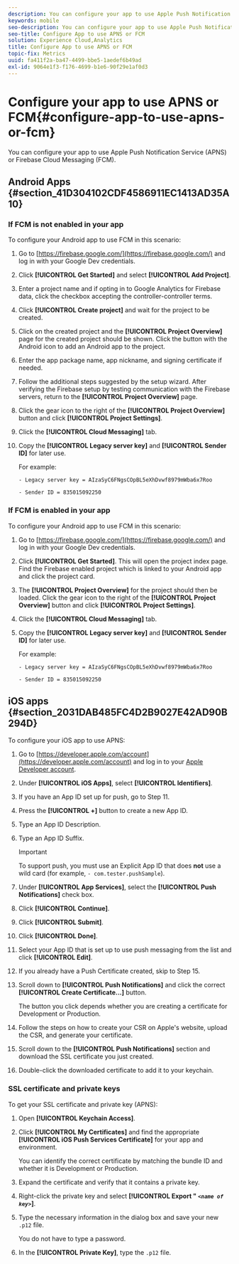 ```yaml
---
description: You can configure your app to use Apple Push Notification Service (APNS) or Firebase Cloud Messaging (FCM).
keywords: mobile
seo-description: You can configure your app to use Apple Push Notification Service (APNS) or Firebase Cloud Messaging (FCM).
seo-title: Configure App to use APNS or FCM
solution: Experience Cloud,Analytics
title: Configure App to use APNS or FCM
topic-fix: Metrics
uuid: fa411f2a-ba47-4499-bbe5-1aedef6b49ad
exl-id: 9064e1f3-f176-4699-b1e6-90f29e1af0d3
---
```

# Configure your app to use APNS or FCM{#configure-app-to-use-apns-or-fcm}

You can configure your app to use Apple Push Notification Service (APNS) or Firebase Cloud Messaging (FCM).

## Android Apps {#section_41D304102CDF4586911EC1413AD35A10}

### If FCM is not enabled in your app

To configure your Android app to use FCM in this scenario:

1. Go to [https://firebase.google.com/](https://firebase.google.com/) and log in with your Google Dev credentials.

1. Click **[!UICONTROL Get Started]** and select **[!UICONTROL Add Project]**.

1. Enter a project name and if opting in to Google Analytics for Firebase data, click the checkbox accepting the controller-controller terms.

1. Click **[!UICONTROL Create project]** and wait for the project to be created.

1. Click on the created project and the **[!UICONTROL Project Overview]** page for the created project should be shown. Click the button with the Android icon to add an Android app to the project.

1. Enter the app package name, app nickname, and signing certificate if needed.

1. Follow the additional steps suggested by the setup wizard. After verifying the Firebase setup by testing communication with the Firebase servers, return to the **[!UICONTROL Project Overview]** page.

1. Click the gear icon to the right of the **[!UICONTROL Project Overview]** button and click **[!UICONTROL Project Settings]**.

1. Click the **[!UICONTROL Cloud Messaging]** tab. 

1. Copy the **[!UICONTROL Legacy server key]** and **[!UICONTROL Sender ID]** for later use.

   For example:

   ```
   - Legacy server key = AIzaSyC6FNgsCOpBL5eXhDvwf8979mWba6x7Roo
   ```

   ```
   - Sender ID = 835015092250
   ```

### If FCM is enabled in your app

To configure your Android app to use FCM in this scenario:

1. Go to [https://firebase.google.com/](https://firebase.google.com/) and log in with your Google Dev credentials.

1. Click **[!UICONTROL Get Started]**. This will open the project index page. Find the Firebase enabled project which is linked to your Android app and click the project card.

1. The **[!UICONTROL Project Overview]** for the project should then be loaded. Click the gear icon to the right of the **[!UICONTROL Project Overview]** button and click **[!UICONTROL Project Settings]**.

1. Click the **[!UICONTROL Cloud Messaging]** tab. 

1. Copy the **[!UICONTROL Legacy server key]** and **[!UICONTROL Sender ID]** for later use.

   For example:

   ```
   - Legacy server key = AIzaSyC6FNgsCOpBL5eXhDvwf8979mWba6x7Roo
   ```

   ```
   - Sender ID = 835015092250
   ```



## iOS apps {#section_2031DAB485FC4D2B9027E42AD90B294D}

To configure your iOS app to use APNS:

1. Go to [https://developer.apple.com/account](https://developer.apple.com/account) and log in to your [Apple Developer account](https://developer.apple.com/account). 
1. Under **[!UICONTROL iOS Apps]**, select **[!UICONTROL Identifiers]**. 
1. If you have an App ID set up for push, go to Step 11. 
1. Press the **[!UICONTROL +]** button to create a new App ID. 
1. Type an App ID Description. 
1. Type an App ID Suffix.

   >[!IMPORTANT]
   >
   >To support push, you must use an Explicit App ID that does **not** use a wild card (for example, `- com.tester.pushSample`).

1. Under **[!UICONTROL App Services]**, select the **[!UICONTROL Push Notifications]** check box. 
1. Click **[!UICONTROL Continue]**. 
1. Click **[!UICONTROL Submit]**. 
1. Click **[!UICONTROL Done]**. 
1. Select your App ID that is set up to use push messaging from the list and click **[!UICONTROL Edit]**. 
1. If you already have a Push Certificate created, skip to Step 15. 
1. Scroll down to **[!UICONTROL Push Notifications]** and click the correct **[!UICONTROL Create Certificate...]** button.

   The button you click depends whether you are creating a certificate for Development or Production. 
1. Follow the steps on how to create your CSR on Apple's website, upload the CSR, and generate your certificate. 
1. Scroll down to the **[!UICONTROL Push Notifications]** section and download the SSL certificate you just created. 
1. Double-click the downloaded certificate to add it to your keychain.

### SSL certificate and private keys

To get your SSL certificate and private key (APNS):

1. Open **[!UICONTROL Keychain Access]**. 
1. Click **[!UICONTROL My Certificates]** and find the appropriate **[!UICONTROL iOS Push Services Certificate]** for your app and environment.

   You can identify the correct certificate by matching the bundle ID and whether it is Development or Production. 

1. Expand the certificate and verify that it contains a private key. 
1. Right-click the private key and select **[!UICONTROL  Export " *`<name of key>`*]**. 
1. Type the necessary information in the dialog box and save your new `.p12` file.

   You do not have to type a password. 

1. In the **[!UICONTROL Private Key]**, type the `.p12` file.
